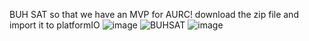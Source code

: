 BUH SAT so that we have an MVP for AURC!
download the zip file and import it to platformIO
![image](https://github.com/Sadteeto/BuhSat-v0/assets/87579232/93f3f46d-c03e-408b-838f-3d1e93fba854)
![BUHSAT](https://github.com/Sadteeto/BuhSat-v0/assets/87579232/a19d03bb-7b23-4c54-b951-eb7840a853d8)
![image](https://github.com/Sadteeto/BuhSat-v0/assets/87579232/dfc08b51-86d8-4aab-a7b5-d035b1a872b5)
